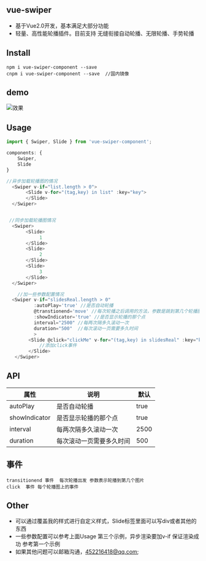 ## vue-swiper
- 基于Vue2.0开发，基本满足大部分功能
- 轻量、高性能轮播插件。目前支持  无缝衔接自动轮播、无限轮播、手势轮播


## Install

```
npm i vue-swiper-component --save
cnpm i vue-swiper-component --save  //国内镜像
```

## demo

 ![效果](https://zwhgithub.github.io/vue-swiper/dist/1514291260.png)

## Usage

```javascript
import { Swiper, Slide } from 'vue-swiper-component';

components: {
    Swiper,
    Slide
}

//异步加载轮播图的情况
  <Swiper v-if="list.length > 0">
       <Slide v-for="(tag,key) in list" :key="key">
       </Slide>
  </Swiper>


 //同步加载轮播图情况
  <Swiper>
       <Slide>
       		1
       </Slide>
       <Slide>
       		2
       </Slide>
       <Slide>
       		3
       </Slide>
  </Swiper>

    //加一些参数配置情况
  <Swiper v-if="slidesReal.length > 0"
  		  :autoPlay='true' //是否自动轮播
          @transtionend='move' //每次轮播之后调用的方法，参数是跳到第几个轮播图
  		  :showIndicator='true' //是否显示轮播的那个点
  		  interval="2500" //每两次隔多久滚动一次
  		  duration="500"  //每次滚动一页需要多久时间
  		  >
        <Slide @click="clickMe" v-for="(tag,key) in slidesReal" :key="key">
        	//添加click事件
        </Slide>
   </Swiper>

```

## API

| 属性            | 说明           | 默认   |
| ------------- | ------------ | ---- |
| autoPlay      | 是否自动轮播       | true |
| showIndicator | 是否显示轮播的那个点   | true |
| interval      | 每两次隔多久滚动一次   | 2500 |
| duration      | 每次滚动一页需要多久时间 | 500  |

## 事件

```
transitionend 事件  每次轮播出发 参数表示轮播到第几个图片
click  事件 每个轮播图上的事件
```

## Other

- 可以通过覆盖我的样式进行自定义样式，Slide标签里面可以写div或者其他的东西
- 一些参数配置可以参考上面Usage 第三个示例，异步渲染要加v-if 保证渲染成功 参考第一个示例
- 如果其他问题可以邮箱沟通，452216418@qq.com;